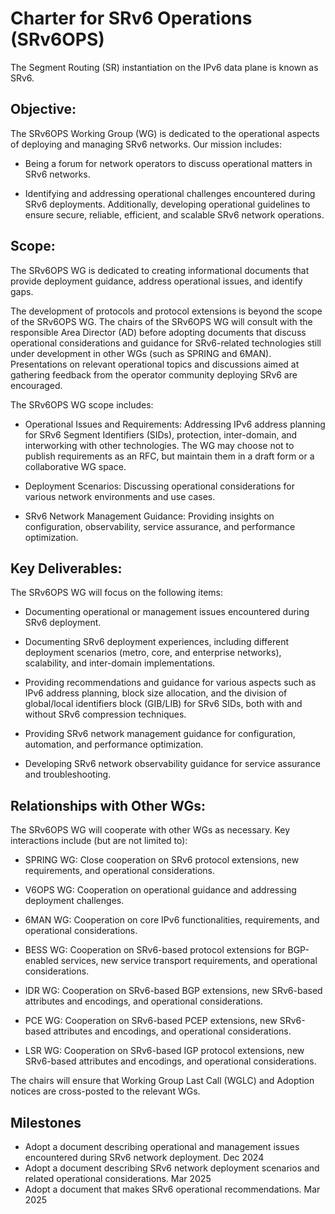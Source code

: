 # Charter for SRv6 Operations (SRv6OPS)
The Segment Routing (SR) instantiation on the IPv6 data plane is known as SRv6.

## Objective:
The SRv6OPS Working Group (WG) is dedicated to the operational aspects of deploying and managing SRv6 networks. Our mission includes:

* Being a forum for network operators to discuss operational matters in SRv6 networks.

* Identifying and addressing operational challenges encountered during SRv6 deployments. Additionally, developing operational guidelines to ensure secure, reliable, efficient, and scalable SRv6 network operations.

## Scope:
The SRv6OPS WG is dedicated to creating informational documents that provide deployment guidance, address operational issues, and identify gaps.

The development of protocols and protocol extensions is beyond the scope of the SRv6OPS WG. The chairs of the SRv6OPS WG will consult with the responsible Area Director (AD) before adopting documents that discuss operational considerations and guidance for SRv6-related technologies still under development in other WGs (such as SPRING and 6MAN). Presentations on relevant operational topics and discussions aimed at gathering feedback from the operator community deploying SRv6 are encouraged.

The SRv6OPS WG scope includes:

* Operational Issues and Requirements: Addressing IPv6 address planning for SRv6 Segment Identifiers (SIDs), protection, inter-domain, and interworking with other technologies. The WG may choose not to publish requirements as an RFC, but maintain them in a draft form or a collaborative WG space.

* Deployment Scenarios: Discussing operational considerations for various network environments and use cases.

* SRv6 Network Management Guidance: Providing insights on configuration, observability, service assurance, and performance optimization.

## Key Deliverables:
The SRv6OPS WG will focus on the following items:

* Documenting operational or management issues encountered during SRv6 deployment.

* Documenting SRv6 deployment experiences, including different deployment scenarios (metro, core, and enterprise networks), scalability, and inter-domain implementations.

* Providing recommendations and guidance for various aspects such as IPv6 address planning, block size allocation, and the division of global/local identifiers block (GIB/LIB) for SRv6 SIDs, both with and without SRv6 compression techniques.

* Providing SRv6 network management guidance for configuration, automation, and performance optimization.

* Developing SRv6 network observability guidance for service assurance and troubleshooting.

## Relationships with Other WGs:
The SRv6OPS WG will cooperate with other WGs as necessary. Key interactions include (but are not limited to):

* SPRING WG: Close cooperation on SRv6 protocol extensions, new requirements, and operational considerations.

* V6OPS WG: Cooperation on operational guidance and addressing deployment challenges.

* 6MAN WG: Cooperation on core IPv6 functionalities, requirements, and operational considerations.

* BESS WG: Cooperation on SRv6-based protocol extensions for BGP-enabled services, new service transport requirements, and operational considerations.

* IDR WG: Cooperation on SRv6-based BGP extensions, new SRv6-based attributes and encodings, and operational considerations.

* PCE WG: Cooperation on SRv6-based PCEP extensions, new SRv6-based attributes and encodings, and operational considerations.

* LSR WG: Cooperation on SRv6-based IGP protocol extensions, new SRv6-based attributes and encodings, and operational considerations.

The chairs will ensure that Working Group Last Call (WGLC) and Adoption notices are cross-posted to the relevant WGs.

## Milestones

* Adopt a document describing operational and management issues encountered during SRv6 network deployment. Dec 2024
* Adopt a document describing SRv6 network deployment scenarios and related operational considerations. Mar 2025
* Adopt a document that makes SRv6 operational recommendations. Mar 2025
